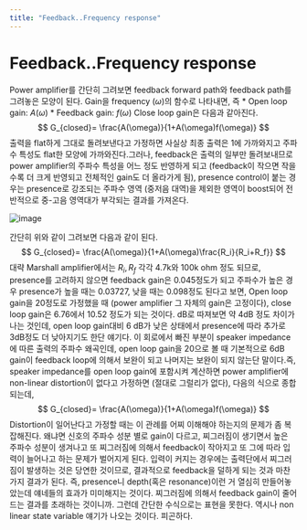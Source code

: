 ```yaml
---
title: "Feedback..Frequency response"
---
```

# Feedback..Frequency response

Power amplifier를 간단히 그려보면 feedback forward path와 feedback path를 그려놓은 모양이 된다. Gain을 frequency ($\omega$)의 함수로 나타내면, 즉 * Open loop gain: $A(\omega)$  * Feedback gain: $f(\omega)$ Close loop gain은 다음과 같아진다.$$ G_{closed}= \frac{A(\omega)}{1+A(\omega)f(\omega)} $$출력을 flat하게 그대로 돌려보낸다고 가정하면 사실상 최종 출력은 1에 가까와지고 주파수 특성도 flat한 모양에 가까와진다.그러나, feedback은 출력의 일부만 돌려보내므로 power amplifier의 주파수 특성을 어느 정도 반영하게 되고 (feedback이 작으면 작을 수록 더 크게 반영되고 전체적인 gain도 더 올라가게 됨), presence control이 붙는 경우는 presence로 강조되는 주파수 영역 (중저음 대역)을 제외한 영역이 boost되어 전반적으로 중-고음 영역대가 부각되는 결과를 가져온다.





![image](aa624ce2ad41a80c10593eac916ca62f.gif)



 간단히 위와 같이 그려보면 다음과 같이 된다.$$ G_{closed}= \frac{A(\omega)}{1+A(\omega)\frac{R_i}{R_i+R_f}} $$대략 Marshall amplifier에서는 $R_i, R_f$ 각각 4.7k와 100k ohm 정도 되므로, presence를 고려하지 않으면 feedback gain은 0.045정도가 되고 주파수가 높은 경우 presence가 높을 때는 0.03727, 낮을 때는 0.098정도 된다고 보면, Open loop gain을 20정도로 가정했을 때 (power amplifier 그 자체의 gain은 고정이다), close loop gain은 6.76에서 10.52 정도가 되는 것이다. dB로 따져보면 약 4dB 정도 차이가 나는 것인데, open loop gain대비 6 dB가 낮은 상태에서 presence에 따라 추가로 3dB정도 더 낮아지기도 한단 얘기다. 이 회로에서 빠진 부분이 speaker impedance에 따른 출력의 주파수 왜곡인데, open loop gain을 20으로 볼 때 기본적으로 6dB gain이 feedback loop에 의해서 보완이 되고 나머지는 보완이 되지 않는단 말이다.즉, speaker impedance를 open loop gain에 포함시켜 계산하면 power amplifier에 non-linear distortion이 없다고 가정하면 (절대로 그럴리가 없다), 다음의 식으로 종합되는데,$$ G_{closed}= \frac{A(\omega)}{1+A(\omega)f(\omega)} $$Distortion이 일어난다고 가정할 때는 이 관례를 어찌 이해해야 하는지의 문제가 좀 복잡해진다. 왜냐면 신호의 주파수 성분 별로 gain이 다르고, 찌그러짐이 생기면서 높은 주파수 성분이 생겨나고 또 찌그러짐에 의해서 feedback이 작아지고 또 그에 따라 입력이 늘어나고 하는 문제가 벌어지게 된다. 입력이 커지는 경우에는 출력단에서 찌그러짐이 발생하는 것은 당연한 것이므로, 결과적으로 feedback을 덜하게 되는 것과 마찬가지 결과가 된다. 즉, presence니 depth(혹은 resonance)이런 거 열심히 만들어놓았는데 얘네들의 효과가 미미해지는 것이다. 찌그러짐에 의해서 feedback gain이 줄어드는 결과를 초래하는 것이니까. 그런데 간단한 수식으로는 표현을 못한다. 역시나 non linear state variable 얘기가 나오는 것이다. 피곤하다.

